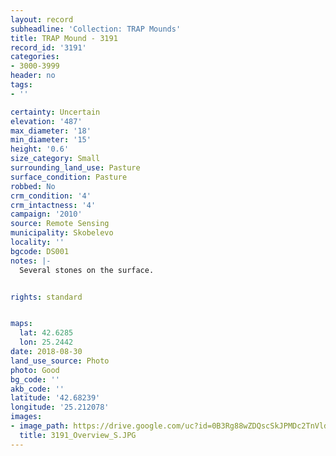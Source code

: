 ```yaml
---
layout: record
subheadline: 'Collection: TRAP Mounds'
title: TRAP Mound - 3191
record_id: '3191'
categories:
- 3000-3999
header: no
tags:
- ''

certainty: Uncertain
elevation: '487'
max_diameter: '18'
min_diameter: '15'
height: '0.6'
size_category: Small
surrounding_land_use: Pasture
surface_condition: Pasture
robbed: No
crm_condition: '4'
crm_intactness: '4'
campaign: '2010'
source: Remote Sensing
municipality: Skobelevo
locality: ''
bgcode: DS001
notes: |-
  Several stones on the surface.


rights: standard


maps:
  lat: 42.6285
  lon: 25.2442
date: 2018-08-30
land_use_source: Photo
photo: Good
bg_code: ''
akb_code: ''
latitude: '42.68239'
longitude: '25.212078'
images:
- image_path: https://drive.google.com/uc?id=0B3Rg88wZDQscSkJPMDc2TnVldGs
  title: 3191_Overview_S.JPG
---
```

